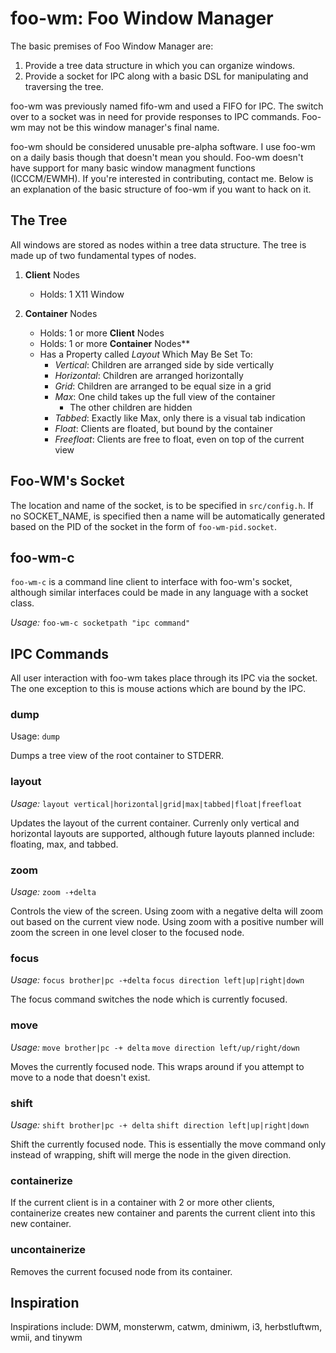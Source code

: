 foo-wm: Foo Window Manager
============================
The basic premises of Foo Window Manager are:

1. Provide a tree data structure in which you can organize windows.
2. Provide a socket for IPC along with a basic DSL for manipulating and traversing the tree.

foo-wm was previously named fifo-wm and used a FIFO for IPC. The switch over to a socket was in need for provide responses to IPC commands. Foo-wm may not be this window manager's final name.

foo-wm should be considered unusable pre-alpha software. I use foo-wm on a daily basis though that doesn't mean you should. Foo-wm doesn't have support for many basic window managment functions (ICCCM/EWMH). If you're interested in contributing, contact me. Below is an explanation of the basic structure of foo-wm if you want to hack on it.

The Tree
--------
All windows are stored as nodes within a tree data structure. The tree is made up of two fundamental types of nodes. 

1. **Client** Nodes
	- Holds: 1 X11 Window

2. **Container** Nodes
	- Holds: 1 or more **Client** Nodes
	- Holds: 1 or more **Container** Nodes**
	- Has a Property called *Layout* Which May Be Set To:
		* *Vertical*: Children are arranged side by side vertically
		* *Horizontal*: Children are arranged horizontally
		* *Grid*: Children are arranged to be equal size in a grid	
		* *Max*: One child takes up the full view of the container 
			- The other children are hidden
		* *Tabbed*: Exactly like Max, only there is a visual tab indication
		* *Float*: Clients are floated, but bound by the container
		* *Freefloat*: Clients are free to float, even on top of the current view

Foo-WM's Socket
---------------
The location and name of the socket, is to be specified in `src/config.h`. If no SOCKET_NAME, is specified then a name will be automatically generated based on the PID of the socket in the form of `foo-wm-pid.socket`.

foo-wm-c
--------
`foo-wm-c` is a command line client to interface with foo-wm's socket, although similar interfaces could be made in any language with a socket class.

*Usage:* `foo-wm-c socketpath "ipc command"`

IPC Commands
------------
All user interaction with foo-wm takes place through its IPC via the socket. The one exception to this is mouse actions which are bound by the IPC.

### dump
Usage: 
`dump`

Dumps a tree view of the root container to STDERR.

### layout 
*Usage:*
`layout vertical|horizontal|grid|max|tabbed|float|freefloat`

Updates the layout of the current container. Currenly only vertical and horizontal layouts are supported, although future layouts planned include: floating, max, and tabbed.

### zoom 
*Usage:*
`zoom -+delta`

Controls the view of the screen. Using zoom with a negative delta will zoom out based on the current view node. Using zoom with a positive number will zoom the screen in one level closer to the focused node.

### focus 
*Usage:*
`focus brother|pc -+delta`
`focus direction left|up|right|down`

The focus command switches the node which is currently focused.

### move 
*Usage:*
`move brother|pc -+ delta`
`move direction left/up/right/down`

Moves the currently focused node. This wraps around if you attempt to move to a node that doesn't exist.

### shift
*Usage:*
`shift brother|pc -+ delta`
`shift direction left|up|right|down`

Shift the currently focused node. This is essentially the move command only instead of wrapping, shift will merge the node in the given direction.

### containerize
If the current client is in a container with 2 or more other clients, containerize creates  new container and parents the current client into this new container.

### uncontainerize
Removes the current focused node from its container.

Inspiration
------
Inspirations include: 
DWM, monsterwm, catwm, dminiwm, i3, herbstluftwm, wmii, and tinywm
